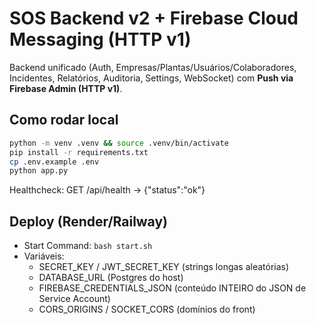 
# SOS Backend v2 + Firebase Cloud Messaging (HTTP v1)

Backend unificado (Auth, Empresas/Plantas/Usuários/Colaboradores, Incidentes, Relatórios, Auditoria, Settings, WebSocket)
com **Push via Firebase Admin (HTTP v1)**.

## Como rodar local
```bash
python -m venv .venv && source .venv/bin/activate
pip install -r requirements.txt
cp .env.example .env
python app.py
```
Healthcheck: GET /api/health -> {"status":"ok"}

## Deploy (Render/Railway)
- Start Command: `bash start.sh`
- Variáveis:
  - SECRET_KEY / JWT_SECRET_KEY (strings longas aleatórias)
  - DATABASE_URL (Postgres do host)
  - FIREBASE_CREDENTIALS_JSON (conteúdo INTEIRO do JSON de Service Account)
  - CORS_ORIGINS / SOCKET_CORS (domínios do front)
